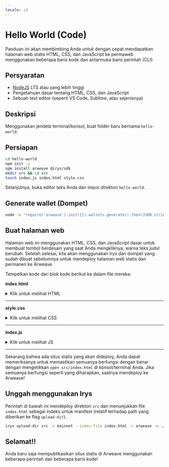 ```yaml
---
locale: id
---
```


# Hello World (Code)

Panduan ini akan membimbing Anda untuk dengan cepat mendapatkan halaman web statis HTML, CSS, dan JavaScript ke permaweb menggunakan beberapa baris kode dan antarmuka baris perintah (CLI).

## Persyaratan

- [NodeJS](https://nodejs.org) LTS atau yang lebih tinggi
- Pengetahuan dasar tentang HTML, CSS, dan JavaScript
- Sebuah text editor (seperti VS Code, Sublime, atau sejenisnya)

## Deskripsi

Menggunakan jendela terminal/konsol, buat folder baru bernama `hello-world`.

## Persiapan

```sh
cd hello-world
npm init -y
npm install arweave @irys/sdk
mkdir src && cd src
touch index.js index.html style.css
```

Selanjutnya, buka editor teks Anda dan impor direktori `hello-world`.

## Generate wallet (Dompet)

```sh
node -e "require('arweave').init({}).wallets.generate().then(JSON.stringify).then(console.log.bind(console))" > wallet.json
```

## Buat halaman web

Halaman web ini menggunakan HTML, CSS, dan JavaScript dasar untuk membuat tombol berdesain yang saat Anda mengkliknya, warna teks judul berubah. Setelah selesai, kita akan menggunakan Irys dan dompet yang sudah dibuat sebelumnya untuk mendeploy halaman web statis dan permanen ke Arweave.

Tempelkan kode dari blok kode berikut ke dalam file mereka:

**index.html**

<details>
<summary>Klik untuk melihat HTML</summary>

```html
<!DOCTYPE html>
<html lang="en">
	<head>
		<meta charset="UTF-8" />
		<meta http-equiv="X-UA-Compatible" content="IE=edge" />
		<meta name="viewport" content="width=device-width, initial-scale=1.0" />
		<link rel="stylesheet" type="text/css" href="style.css" />
		<script src="index.js"></script>
		<title>Cookbook Hello World!</title>
	</head>

	<body>
		<button onclick="changeColor()" class="button">Click Me!</button>
		<h1 id="main">Hello World!</h1>
	</body>
</html>
```

</details>
<hr />

**style.css**

<details>
<summary>Klik untuk melihat CSS</summary>

```css
.button {
	padding: "10px";
	background-color: #4caf50;
}
```

</details>
<hr />

**index.js**

<details>
<summary>Klik untuk melihat JS</summary>

```javascript
function changeColor() {
	const header = document.getElementById("main");
	header.style.color === "" ? (header.style.color = "red") : (header.style.color = "");
}
```

</details>

<hr />

Sekarang bahwa ada situs statis yang akan dideploy, Anda dapat memeriksanya untuk memastikan semuanya berfungsi dengan benar dengan mengetikkan `open src/index.html` di konsol/terminal Anda. Jika semuanya berfungsi seperti yang diharapkan, saatnya mendeploy ke Arweave!

## Unggah menggunakan Irys

Perintah di bawah ini mendeploy direktori `src` dan menunjukkan file `index.html` sebagai indeks untuk manifest (relatif terhadap path yang diberikan ke flag `upload-dir`).

```sh
irys upload-dir src -n mainnet --index-file index.html -c arweave -w ./wallet.json
```

## Selamat!!

Anda baru saja mempublikasikan situs statis di Arweave menggunakan beberapa perintah dan beberapa baris kode!
